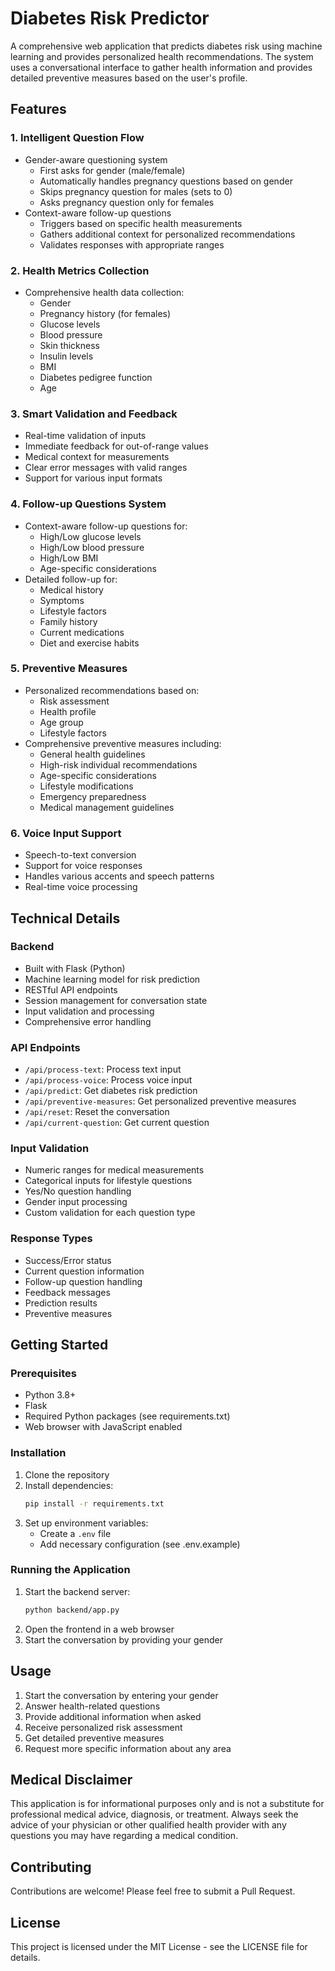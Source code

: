 # Diabetes Risk Predictor

A comprehensive web application that predicts diabetes risk using machine learning and provides personalized health recommendations. The system uses a conversational interface to gather health information and provides detailed preventive measures based on the user's profile.

## Features

### 1. Intelligent Question Flow
- Gender-aware questioning system
  - First asks for gender (male/female)
  - Automatically handles pregnancy questions based on gender
  - Skips pregnancy question for males (sets to 0)
  - Asks pregnancy question only for females
- Context-aware follow-up questions
  - Triggers based on specific health measurements
  - Gathers additional context for personalized recommendations
  - Validates responses with appropriate ranges

### 2. Health Metrics Collection
- Comprehensive health data collection:
  - Gender
  - Pregnancy history (for females)
  - Glucose levels
  - Blood pressure
  - Skin thickness
  - Insulin levels
  - BMI
  - Diabetes pedigree function
  - Age

### 3. Smart Validation and Feedback
- Real-time validation of inputs
- Immediate feedback for out-of-range values
- Medical context for measurements
- Clear error messages with valid ranges
- Support for various input formats

### 4. Follow-up Questions System
- Context-aware follow-up questions for:
  - High/Low glucose levels
  - High/Low blood pressure
  - High/Low BMI
  - Age-specific considerations
- Detailed follow-up for:
  - Medical history
  - Symptoms
  - Lifestyle factors
  - Family history
  - Current medications
  - Diet and exercise habits

### 5. Preventive Measures
- Personalized recommendations based on:
  - Risk assessment
  - Health profile
  - Age group
  - Lifestyle factors
- Comprehensive preventive measures including:
  - General health guidelines
  - High-risk individual recommendations
  - Age-specific considerations
  - Lifestyle modifications
  - Emergency preparedness
  - Medical management guidelines

### 6. Voice Input Support
- Speech-to-text conversion
- Support for voice responses
- Handles various accents and speech patterns
- Real-time voice processing

## Technical Details

### Backend
- Built with Flask (Python)
- Machine learning model for risk prediction
- RESTful API endpoints
- Session management for conversation state
- Input validation and processing
- Comprehensive error handling

### API Endpoints
- `/api/process-text`: Process text input
- `/api/process-voice`: Process voice input
- `/api/predict`: Get diabetes risk prediction
- `/api/preventive-measures`: Get personalized preventive measures
- `/api/reset`: Reset the conversation
- `/api/current-question`: Get current question

### Input Validation
- Numeric ranges for medical measurements
- Categorical inputs for lifestyle questions
- Yes/No question handling
- Gender input processing
- Custom validation for each question type

### Response Types
- Success/Error status
- Current question information
- Follow-up question handling
- Feedback messages
- Prediction results
- Preventive measures

## Getting Started

### Prerequisites
- Python 3.8+
- Flask
- Required Python packages (see requirements.txt)
- Web browser with JavaScript enabled

### Installation
1. Clone the repository
2. Install dependencies:
   ```bash
   pip install -r requirements.txt
   ```
3. Set up environment variables:
   - Create a `.env` file
   - Add necessary configuration (see .env.example)

### Running the Application
1. Start the backend server:
   ```bash
   python backend/app.py
   ```
2. Open the frontend in a web browser
3. Start the conversation by providing your gender

## Usage

1. Start the conversation by entering your gender
2. Answer health-related questions
3. Provide additional information when asked
4. Receive personalized risk assessment
5. Get detailed preventive measures
6. Request more specific information about any area

## Medical Disclaimer

This application is for informational purposes only and is not a substitute for professional medical advice, diagnosis, or treatment. Always seek the advice of your physician or other qualified health provider with any questions you may have regarding a medical condition.

## Contributing

Contributions are welcome! Please feel free to submit a Pull Request.

## License

This project is licensed under the MIT License - see the LICENSE file for details. 